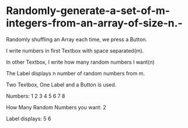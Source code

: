 Randomly-generate-a-set-of-m-integers-from-an-array-of-size-n.-
===============================================================

Randomly shuffling an Array each time, we press a Button.

I write numbers in first Textbox with space separated(m).

In other Textbox, I write how many random numbers I want(n) 

The Label displays n number of random numbers from m.


Two Textbox, One Label and a Button is used.

Numbers: 1 2 3 4 5 6 7 8

How Many Random Numbers you want: 2

Label displays: 5 6
